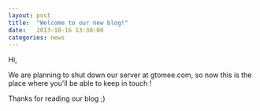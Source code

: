 ```yaml
---
layout: post
title:  "Welcome to our new blog!"
date:   2013-10-16 13:30:00
categories: news
---
```


Hi,

We are planning to shut down our server at gtomee.com, so now this is the place where you'll be able to keep in touch !

Thanks for reading our blog ;)
